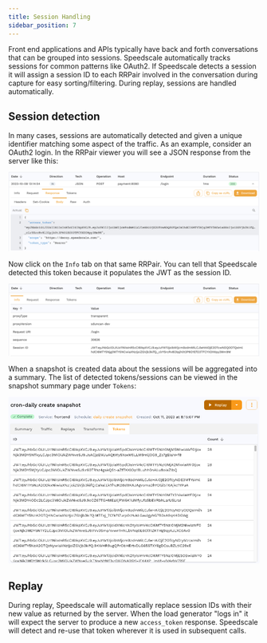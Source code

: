 ```yaml
---
title: Session Handling
sidebar_position: 7
---
```


Front end applications and APIs typically have back and forth conversations that can be grouped into sessions.  Speedscale automatically tracks sessions for common patterns like OAuth2. If Speedscale detects a session it will assign a session ID to each RRPair involved in the conversation during capture for easy sorting/filtering. During replay, sessions are handled automatically.

## Session detection

In many cases, sessions are automatically detected and given a unique identifier matching some aspect of the traffic. As an example, consider an OAuth2 login. In the RRPair viewer you will see a JSON response from the server like this:

![access_token](./sessions/access_token.png)

Now click on the `Info` tab on that same RRPair. You can tell that Speedscale detected this token because it populates the JWT as the session ID.

![session_id](./sessions/session_id.png)

When a snapshot is created data about the sessions will be aggregated into a summary. The list of detected tokens/sessions can be viewed in the snapshot summary page under `Tokens`:

![snapshot_summary](./sessions/token_summary.png)

## Replay

During replay, Speedscale will automatically replace session IDs with their new value as returned by the server. When the load generator "logs in" it will expect the server to produce a new `access_token` response. Speedscale will detect and re-use that token wherever it is used in subsequent calls.